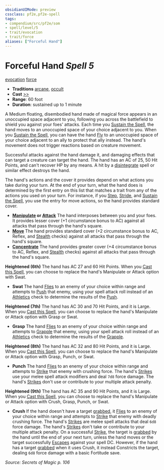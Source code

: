 ```yaml
---
obsidianUIMode: preview
cssclass: pf2e,pf2e-spell
tags:
- compendium/src/pf2e/som
- spell/level/5
- trait/evocation
- trait/force
aliases: ["Forceful Hand"]
---
```

# Forceful Hand *Spell 5*   
[evocation](evocation.md "Evocation School Trait")  [force](force.md "Force Energy & Element Trait")  

- **Traditions** [arcane](arcane.md "Arcane Tradition Trait"), [occult](occult.md "Occult Tradition Trait")
- **Cast** [>>](chapter-9-playing-the-game.md#Actions "Two-Action") 
- **Range**: 60 foot
- **Duration**: sustained up to 1 minute

A Medium floating, disembodied hand made of magical force appears in an unoccupied space adjacent to you, following you across the battlefield to shield you against your foes' attacks. Each time you [Sustain the Spell](sustain-a-spell.md), the hand moves to an unoccupied space of your choice adjacent to you. When you [Sustain the Spell](sustain-a-spell.md), you can have the hand [Fly](Reference/Rules/Actions/fly.md) to an unoccupied space of your choice adjacent to an ally to protect that ally instead. The hand's movement does not trigger reactions based on creature movement.

Successful attacks against the hand damage it, and damaging effects that can target a creature can target the hand. The hand has an AC of 25, 50 Hit Points, and can't recover HP by any means. A hit by a [disintegrate](disintegrate.md) spell or similar effect destroys the hand.

The hand's actions and the cover it provides depend on what actions you take during your turn. At the end of your turn, what the hand does is determined by the first entry on this list that matches a trait from any of the actions you used on your turn. For instance, if you [Step](step.md), [Stride](stride.md), and [Sustain the Spell](sustain-a-spell.md), you use the entry for move actions, so the hand provides standard cover.

- **[Manipulate](manipulate.md "Manipulate General Trait") or [Attack](attack.md "Attack Combat Trait")** The hand interposes between you and your foes. It provides lesser cover (+1 circumstance bonus to AC) against all attacks that pass through the hand's square.
- **[Move](move.md "Move Combat Trait")** The hand provides standard cover (+2 circumstance bonus to AC, Reflex, and [Stealth](skills.md#Stealth) checks) against all attacks that pass through the hand's square.
- **[Concentrate](concentrate.md "Concentrate Action & Ability Trait")** The hand provides greater cover (+4 circumstance bonus to AC, Reflex, and [Stealth](skills.md#Stealth) checks) against all attacks that pass through the hand's square.

**Heightened (6th)** The hand has AC 27 and 60 Hit Points. When you [Cast this Spell](cast-a-spell.md), you can choose to replace the hand's Manipulate or Attack option with Swat.

- **Swat** The hand [Flies](Reference/Rules/Actions/fly.md) to an enemy of your choice within range and attempts to [Push](Reference/Rules/Actions/shove.md) that enemy, using your spell attack roll instead of an [Athletics](skills.md#Athletics) check to determine the results of the [Push](Reference/Rules/Actions/shove.md).

**Heightened (7th)** The hand has AC 30 and 70 Hit Points, and it is Large. When you [Cast this Spell](cast-a-spell.md), you can choose to replace the hand's Manipulate or Attack option with Grasp or Swat.

- **Grasp** The hand [Flies](Reference/Rules/Actions/fly.md) to an enemy of your choice within range and attempts to [Grapple](Reference/Rules/Actions/grapple.md) that enemy, using your spell attack roll instead of an [Athletics](skills.md#Athletics) check to determine the results of the [Grapple](Reference/Rules/Actions/grapple.md).

**Heightened (8th)** The hand has AC 32 and 80 Hit Points, and it is Large. When you [Cast this Spell](cast-a-spell.md), you can choose to replace the hand's Manipulate or Attack option with Grasp, Punch, or Swat.

- **Punch** The hand [Flies](Reference/Rules/Actions/fly.md) to an enemy of your choice within range and attempts to [Strike](strike.md) that enemy with crushing force. The hand's [Strikes](strike.md) use your melee spell attack modifiers and deal `7d8` force damage. The hand's [Strikes](strike.md) don't use or contribute to your multiple attack penalty.

**Heightened (9th)** The hand has AC 35 and 90 Hit Points, and it is Large. When you [Cast this Spell](cast-a-spell.md), you can choose to replace the hand's Manipulate or Attack option with Crush, Grasp, Punch, or Swat.

- **Crush** If the hand doesn't have a target [grabbed](conditions.md#Grabbed), it [Flies](Reference/Rules/Actions/fly.md) to an enemy of your choice within range and attempts to [Strike](strike.md) that enemy with deadly crushing force. The hand's [Strikes](strike.md) are melee spell attacks that deal `6d8` force damage. The hand's [Strikes](strike.md) don't take or contribute to your multiple attack penalty. On a successful [Strike](strike.md), the target is [grabbed](conditions.md#Grabbed) by the hand until the end of your next turn, unless the hand moves or the target successfully [Escapes](escape.md) against your spell DC. However, if the hand has a target [grabbed](conditions.md#Grabbed) when it uses Crush, it instead Constricts the target, dealing `6d8` force damage with a basic Fortitude save.

*Source: Secrets of Magic p. 106*